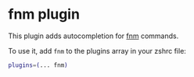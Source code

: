 # fnm plugin

This plugin adds autocompletion for [fnm](https://github.com/Schniz/fnm) commands.

To use it, add `fnm` to the plugins array in your zshrc file:
```zsh
plugins=(... fnm)
```
